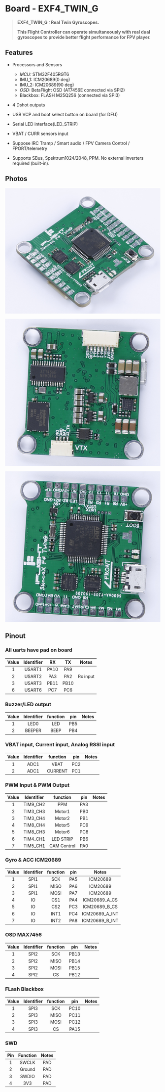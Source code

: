 # Board - EXF4_TWIN_G

> **EXF4_TWIN_G : Real Twin Gyroscopes.** 
>
> **This Flight Controller can operate simultaneously with real dual gyroscopes to provide better flight performance for FPV player.**



## Features

* Processors and Sensors
  * *MCU:* STM32F405RGT6
  * IMU_1: ICM20689(0 deg)
  * IMU_2: ICM20689(90 deg)
  * *OSD:* BetaFlight OSD (AT7456E connected via SPI2)
  * Blackbox: FLASH M25Q256 (connected via SPI3)

* 4 Dshot outputs

* USB VCP and boot select button on board (for DFU) 

* Serial LED interface(LED_STRIP)

* VBAT / CURR sensors input

* Suppose IRC Tramp / Smart audio / FPV Camera Control / FPORT/telemetry

* Supports SBus, Spektrum1024/2048, PPM. No external inverters required (built-in).


## Photos

![EXF4_TWIN_G](images/EXF4_TWIN_G.png)

![EXF4_TWIN_G-Botton](images/EXF4_TWIN_G-Botton.png)

![EXF4_TWIN_G-Top](images/EXF4_TWIN_G-Top.png)

## Pinout

### All uarts have pad on board 

| Value | Identifier |  RX  |  TX  |  Notes   |
| :---: | :--------: | :--: | :--: | :------: |
|   1   |   USART1   | PA10 | PA9  |          |
|   2   |   USART2   | PA3  | PA2  | Rx input |
|   3   |   USART3   | PB11 | PB10 |          |
|   6   |   USART6   | PC7  | PC6  |          |

### Buzzer/LED output 

| Value | Identifier | function | pin  | Notes |
| :---: | :--------: | :------: | :--: | :---: |
|   1   |    LED0    |   LED    | PB5  |       |
|   2   |   BEEPER   |   BEEP   | PB4  |       |

### VBAT input, Current input, Analog RSSI input

| Value | Identifier | function | pin  | Notes |
| :---: | :--------: | :------: | :--: | :---: |
|   1   |    ADC1    |   VBAT   | PC2  |       |
|   2   |    ADC1    | CURRENT  | PC1  |       |

### PWM Input & PWM Output 

| Value | Identifier |  function   | pin  | Notes |
| :---: | :--------: | :---------: | :--: | :---: |
|   1   |  TIM9_CH2  |     PPM     | PA3  |       |
|   2   |  TIM3_CH3  |   Motor1    | PB0  |       |
|   3   |  TIM3_CH4  |   Motor2    | PB1  |       |
|   4   |  TIM8_CH4  |   Motor5    | PC9  |       |
|   5   |  TIM8_CH3  |   Motor6    | PC8  |       |
|   6   |  TIM4_CH1  |  LED STRIP  | PB6  |       |
|   7   |  TIM5_CH1  | CAM Control | PA0  |       |

### Gyro & ACC  ICM20689

| Value | Identifier | function | pin  |     Notes      |
| :---: | :--------: | :------: | :--: | :------------: |
|   1   |    SPI1    |   SCK    | PA5  |    ICM20689    |
|   2   |    SPI1    |   MISO   | PA6  |    ICM20689    |
|   3   |    SPI1    |   MOSI   | PA7  |    ICM20689    |
|   4   |     IO     |   CS1    | PA4  | ICM20689_A_CS  |
|   5   |     IO     |   CS2    | PC3  | ICM20689_B_CS  |
|   6   |     IO     |   INT1   | PC4  | ICM20689_A_INT |
|   7   |     IO     |   INT2   | PA8  | ICM20689_B_INT |

### OSD MAX7456

| Value | Identifier | function | pin  | Notes |
| :---: | :--------: | :------: | :--: | :---: |
|   1   |    SPI2    |   SCK    | PB13 |       |
|   2   |    SPI2    |   MISO   | PB14 |       |
|   3   |    SPI2    |   MOSI   | PB15 |       |
|   4   |    SPI2    |    CS    | PB12 |       |

### FLash Blackbox

| Value | Identifier | function | pin  | Notes |
| :---: | :--------: | :------: | :--: | :---: |
|   1   |    SPI3    |   SCK    | PC10 |       |
|   2   |    SPI3    |   MISO   | PC11 |       |
|   3   |    SPI3    |   MOSI   | PC12 |       |
|   4   |    SPI3    |    CS    | PA15 |       |

### SWD

| Pin  | Function | Notes |
| :--: | :------: | :---: |
|  1   |  SWCLK   |  PAD  |
|  2   |  Ground  |  PAD  |
|  3   |  SWDIO   |  PAD  |
|  4   |   3V3    |  PAD  |

